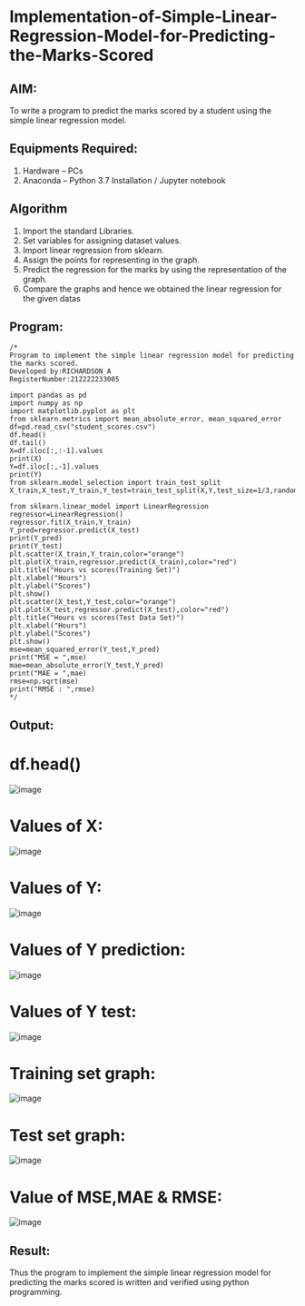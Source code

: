 # Implementation-of-Simple-Linear-Regression-Model-for-Predicting-the-Marks-Scored

## AIM:
To write a program to predict the marks scored by a student using the simple linear regression model.

## Equipments Required:
1. Hardware – PCs
2. Anaconda – Python 3.7 Installation / Jupyter notebook

## Algorithm
1. Import the standard Libraries.
2. Set variables for assigning dataset values.
3. Import linear regression from sklearn.
4. Assign the points for representing in the graph.
5. Predict the regression for the marks by using the representation of the graph.
6. Compare the graphs and hence we obtained the linear regression for the given datas

## Program:
```
/*
Program to implement the simple linear regression model for predicting the marks scored.
Developed by:RICHARDSON A
RegisterNumber:212222233005

import pandas as pd
import numpy as np
import matplotlib.pyplot as plt
from sklearn.metrics import mean_absolute_error, mean_squared_error
df=pd.read_csv("student_scores.csv")
df.head()
df.tail()
X=df.iloc[:,:-1].values
print(X)
Y=df.iloc[:,-1].values
print(Y)
from sklearn.model_selection import train_test_split
X_train,X_test,Y_train,Y_test=train_test_split(X,Y,test_size=1/3,random_state=0)

from sklearn.linear_model import LinearRegression
regressor=LinearRegression()
regressor.fit(X_train,Y_train)
Y_pred=regressor.predict(X_test)
print(Y_pred)
print(Y_test)
plt.scatter(X_train,Y_train,color="orange")
plt.plot(X_train,regressor.predict(X_train),color="red")
plt.title("Hours vs scores(Training Set)")
plt.xlabel("Hours")
plt.ylabel("Scores")
plt.show()
plt.scatter(X_test,Y_test,color="orange")
plt.plot(X_test,regressor.predict(X_test),color="red")
plt.title("Hours vs scores(Test Data Set)")
plt.xlabel("Hours")
plt.ylabel("Scores")
plt.show()
mse=mean_squared_error(Y_test,Y_pred)
print("MSE = ",mse)
mae=mean_absolute_error(Y_test,Y_pred)
print("MAE = ",mae)
rmse=np.sqrt(mse)
print("RMSE : ",rmse)
*/ 
```

## Output:

# df.head()
![image](https://github.com/Richard01072002/Implementation-of-Simple-Linear-Regression-Model-for-Predicting-the-Marks-Scored/assets/141472248/f7c2030e-b396-4100-8185-9645f06cefa0)

# Values of X:
![image](https://github.com/Richard01072002/Implementation-of-Simple-Linear-Regression-Model-for-Predicting-the-Marks-Scored/assets/141472248/fed6b8b4-4ffd-4a1a-b04c-069e8076b1b2)

# Values of Y:
![image](https://github.com/Richard01072002/Implementation-of-Simple-Linear-Regression-Model-for-Predicting-the-Marks-Scored/assets/141472248/dbd21d59-3d91-4d7e-bc0f-42ed33018b3d)

# Values of Y prediction:
![image](https://github.com/Richard01072002/Implementation-of-Simple-Linear-Regression-Model-for-Predicting-the-Marks-Scored/assets/141472248/9b36d802-178f-4e26-8364-90a61e4d1b2d)

# Values of Y test:
![image](https://github.com/Richard01072002/Implementation-of-Simple-Linear-Regression-Model-for-Predicting-the-Marks-Scored/assets/141472248/c9348485-a9bd-4b26-814d-83d806d997be)

# Training set graph:
![image](https://github.com/Richard01072002/Implementation-of-Simple-Linear-Regression-Model-for-Predicting-the-Marks-Scored/assets/141472248/f7e51f8d-8aac-4b37-b2c6-0c08211e6dd0)

# Test set graph:
![image](https://github.com/Richard01072002/Implementation-of-Simple-Linear-Regression-Model-for-Predicting-the-Marks-Scored/assets/141472248/e83fb8be-cd5b-4c56-a306-0fe6b68e0b07)

# Value of MSE,MAE & RMSE:
![image](https://github.com/Richard01072002/Implementation-of-Simple-Linear-Regression-Model-for-Predicting-the-Marks-Scored/assets/141472248/25363217-d0b3-42b4-b8ba-1c401a0120a8)


## Result:
Thus the program to implement the simple linear regression model for predicting the marks scored is written and verified using python programming.
